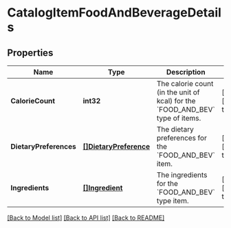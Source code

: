 # CatalogItemFoodAndBeverageDetails

## Properties
Name | Type | Description | Notes
------------ | ------------- | ------------- | -------------
**CalorieCount** | **int32** | The calorie count (in the unit of kcal) for the &#x60;FOOD_AND_BEV&#x60; type of items. | [optional] [default to null]
**DietaryPreferences** | [**[]DietaryPreference**](DietaryPreference.md) | The dietary preferences for the &#x60;FOOD_AND_BEV&#x60; item. | [optional] [default to null]
**Ingredients** | [**[]Ingredient**](Ingredient.md) | The ingredients for the &#x60;FOOD_AND_BEV&#x60; type item. | [optional] [default to null]

[[Back to Model list]](../README.md#documentation-for-models) [[Back to API list]](../README.md#documentation-for-api-endpoints) [[Back to README]](../README.md)

